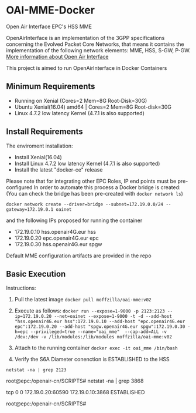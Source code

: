 # OAI-MME-Docker
Open Air Interface EPC's HSS MME

OpenAirInterface is an implementation of the 3GPP specifications concerning the Evolved Packet Core Networks, that means it contains the implementation of the following network elements: MME, HSS, S-GW, P-GW. 
[More information about Open Air Interface](https://gitlab.eurecom.fr/oai/openair-cn)

This project is aimed to run OpenAirInterface  in Docker Containers

## Minimum Requirements

- Running on Xenial (Cores=2 Mem=8G Root-Disk=30G)
- Ubuntu Xenial(16.04) amd64 | Cores=2 Mem=8G Root-disk=30G
- Linux 4.7.2 low latency Kernel (4.7.1 is also supported)

## Install Requirements

The enviroment installation:

- Install Xenial(16.04) 
- Install Linux 4.7.2 low latency Kernel (4.7.1 is also supported)
- Install the latest "docker-ce" release 

Please note that for integrating other EPC Roles, IP end points must be pre-configured
In order to automate this process a Docker bridge is created:
(You can check the bridge has been pre-created with `docker network ls`)

`docker network create --driver=bridge --subnet=172.19.0.0/24 --gateway=172.19.0.1 oainet`

and the following IPs proposed for running the container

- 172.19.0.10 hss.openair4G.eur hss
- 172.19.0.20 epc.openair4G.eur epc
- 172.19.0.30 hss.openair4G.eur spgw

Default MME configuration artifacts are provided in the repo

## Basic Execution

Instructions:
1) Pull the latest image
`docker pull moffzilla/oai-mme:v02`

2) Execute as follows:
`docker run --expose=1-9000 -p 2123:2123 --ip=172.19.0.20 --net=oainet --expose=1-9000 -t -d --add-host "hss.openair4G.eur hss":172.19.0.10 --add-host "epc.openair4G.eur epc":172.19.0.20 --add-host "spgw.openair4G.eur spgw":172.19.0.30 -h=epc --privileged=true --name="oai_mme"  --cap-add=ALL -v /dev:/dev -v /lib/modules:/lib/modules moffzilla/oai-mme:v02`

3) Attach to the running container
`docker exec -it oai_mme /bin/bash`

4) Verify the S6A Diameter conenction is ESTABLISHED to the HSS

`netstat -na | grep 2123`

root@epc:/openair-cn/SCRIPTS# netstat -na | grep 3868

tcp        0      0 172.19.0.20:60590       172.19.0.10:3868        ESTABLISHED

root@epc:/openair-cn/SCRIPTS# 




